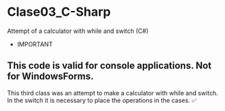 # Clase03_C-Sharp
Attempt of a calculator with while and switch (C#)

- IMPORTANT

This code is valid for console applications. Not for WindowsForms.
---

This third class was an attempt to make a calculator with while and switch.
In the switch it is necessary to place the operations in the cases. ✅

